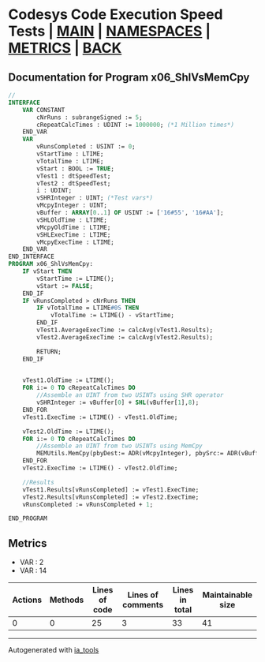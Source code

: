 # Codesys Code Execution Speed Tests | [MAIN] | [NAMESPACES] | [METRICS] | [BACK]  

## Documentation for Program x06_ShlVsMemCpy  

```pascal
//  
INTERFACE
    VAR CONSTANT
        cNrRuns : subrangeSigned := 5;
        cRepeatCalcTimes : UDINT := 1000000; (*1 Million times*)
    END_VAR
    VAR 
        vRunsCompleted : USINT := 0;
        vStartTime : LTIME;
        vTotalTime : LTIME;
        vStart : BOOL := TRUE;
        vTest1 : dtSpeedTest;
        vTest2 : dtSpeedTest;
        i : UDINT;
        vSHRInteger : UINT; (*Test vars*)
        vMcpyInteger : UINT;
        vBuffer : ARRAY[0..1] OF USINT := ['16#55', '16#AA'];
        vSHLOldTime : LTIME;
        vMcpyOldTime : LTIME;
        vSHLExecTime : LTIME;
        vMcpyExecTime : LTIME;
    END_VAR
END_INTERFACE
PROGRAM x06_ShlVsMemCpy:
    IF vStart THEN
    	vStartTime := LTIME();
    	vStart := FALSE;
    END_IF
    IF vRunsCompleted > cNrRuns THEN
    	IF vTotalTime = LTIME#0S THEN
    		vTotalTime := LTIME() - vStartTime;
    	END_IF
    	vTest1.AverageExecTime := calcAvg(vTest1.Results);
    	vTest2.AverageExecTime := calcAvg(vTest2.Results);

    	RETURN;
    END_IF
    	

    vTest1.OldTime := LTIME();
    FOR i:= 0 TO cRepeatCalcTimes DO
    	//Assemble an UINT from two USINTs using SHR operator
    	vSHRInteger := vBuffer[0] + SHL(vBuffer[1],8);
    END_FOR
    vTest1.ExecTime := LTIME() - vTest1.OldTime;

    vTest2.OldTime := LTIME();
    FOR i:= 0 TO cRepeatCalcTimes DO
    	//Assemble an UINT from two USINTs using MemCpy
    	MEMUtils.MemCpy(pbyDest:= ADR(vMcpyInteger), pbySrc:= ADR(vBuffer) , dwSize:= SIZEOF(vMcpyInteger));
    END_FOR
    vTest2.ExecTime := LTIME() - vTest2.OldTime;

    //Results
    vTest1.Results[vRunsCompleted] := vTest1.ExecTime;
    vTest2.Results[vRunsCompleted] := vTest2.ExecTime;
    vRunsCompleted := vRunsCompleted + 1;

END_PROGRAM
```

## Metrics  

- VAR : 2
- VAR : 14

| Actions | Methods | Lines of code | Lines of comments | Lines in total | Maintainable size |
| ------- | ------- | ------------- | ----------------- | -------------- | ----------------- |
| 0 | 0 | 25 |3 |33 | 41 |

---
Autogenerated with [ia_tools](https://github.com/tkucic/ia_tools)  

[MAIN]: ../../../../index_st.md
[NAMESPACES]: ../../nsList_st.md
[METRICS]: ../../../metrics_st.md
[BACK]: ../nsMain_st.md
